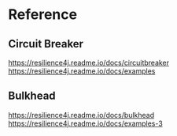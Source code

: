# Reference

## Circuit Breaker
https://resilience4j.readme.io/docs/circuitbreaker 
https://resilience4j.readme.io/docs/examples

## Bulkhead
https://resilience4j.readme.io/docs/bulkhead
https://resilience4j.readme.io/docs/examples-3
